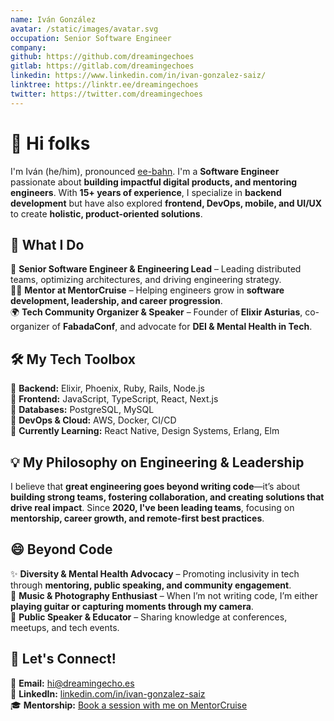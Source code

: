 ```yaml
---
name: Iván González
avatar: /static/images/avatar.svg
occupation: Senior Software Engineer
company:
github: https://github.com/dreamingechoes
gitlab: https://gitlab.com/dreamingechoes
linkedin: https://www.linkedin.com/in/ivan-gonzalez-saiz/
linktree: https://linktr.ee/dreamingechoes
twitter: https://twitter.com/dreamingechoes
---
```


# 👋 Hi folks

I'm Iván (he/him), pronounced [ee-bahn](https://www.spanishdict.com/pronunciation/iv%C3%A1n). I'm a **Software Engineer** passionate about **building impactful digital products, and mentoring engineers**. With **15+ years of experience**, I specialize in **backend development** but have also explored **frontend, DevOps, mobile, and UI/UX** to create **holistic, product-oriented solutions**.

## 🚀 What I Do

🏢 **Senior Software Engineer & Engineering Lead** – Leading distributed teams, optimizing architectures, and driving engineering strategy.  
🧑‍🏫 **Mentor at MentorCruise** – Helping engineers grow in **software development, leadership, and career progression**.  
🌍 **Tech Community Organizer & Speaker** – Founder of **Elixir Asturias**, co-organizer of **FabadaConf**, and advocate for **DEI & Mental Health in Tech**.

## 🛠️ My Tech Toolbox

🔘 **Backend:** Elixir, Phoenix, Ruby, Rails, Node.js  
🔘 **Frontend:** JavaScript, TypeScript, React, Next.js  
🔘 **Databases:** PostgreSQL, MySQL  
🔘 **DevOps & Cloud:** AWS, Docker, CI/CD  
🔘 **Currently Learning:** React Native, Design Systems, Erlang, Elm

## 💡 My Philosophy on Engineering & Leadership

I believe that **great engineering goes beyond writing code**—it’s about **building strong teams, fostering collaboration, and creating solutions that drive real impact**. Since **2020, I've been leading teams**, focusing on **mentorship, career growth, and remote-first best practices**.

## 😄 Beyond Code

✨ **Diversity & Mental Health Advocacy** – Promoting inclusivity in tech through **mentoring, public speaking, and community engagement**.  
🎵 **Music & Photography Enthusiast** – When I’m not writing code, I’m either **playing guitar or capturing moments through my camera**.  
🎤 **Public Speaker & Educator** – Sharing knowledge at conferences, meetups, and tech events.

## 🔗 Let's Connect!

📩 **Email:** [hi@dreamingecho.es](mailto:hi@dreamingecho.es)  
💼 **LinkedIn:** [linkedin.com/in/ivan-gonzalez-saiz](https://linkedin.com/in/ivan-gonzalez-saiz)  
🎓 **Mentorship:** [Book a session with me on MentorCruise](https://mentorcruise.com/mentor/ivngonzlezsiz/)
